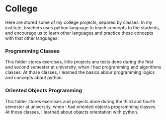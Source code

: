# College
Here are stored some of my college projects, separed by classes. In my institute, teachers uses python language
to teach concepts to the students, and encourage us to learn other languages and practice these concepts with
that other languages.

### Programming Classes
This folder stores exercises, little projects ans tests done during the first and second semester at university,
when I had programming and algorithms classes. At those classes, I learned the basics abour programming logics
and concepts about python.

### Oriented Objects Programming
This folder stores exercises and projects done during the third and fourth semester at university, when I had
oriented objects programming classes. At those classes, I learned about objects orientation with python.
